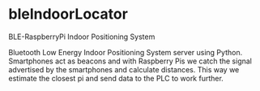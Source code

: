 # bleIndoorLocator
BLE-RaspberryPi Indoor Positioning System

Bluetooth Low Energy Indoor Positioning System server using Python.
Smartphones act as beacons and with Raspberry Pis we catch the signal advertised by the smartphones and calculate distances.
This way we estimate the closest pi and send data to the PLC to work further.
